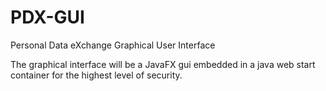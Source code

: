# PDX-GUI
Personal Data eXchange Graphical User Interface

The graphical interface will be a JavaFX gui embedded in a java web start container for the highest level of security.
